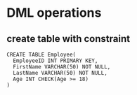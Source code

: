 # DML operations
## create table with constraint
```mysql
CREATE TABLE Employee(
  EmployeeID INT PRIMARY KEY,
  FirstName VARCHAR(50) NOT NULL,
  LastName VARCHAR(50) NOT NULL,
  Age INT CHECK(Age >= 18)
)
```

